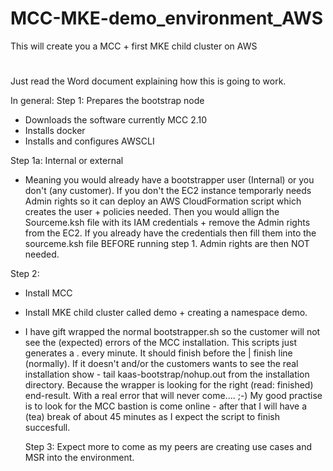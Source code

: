 # MCC-MKE-demo_environment_AWS
This will create you a MCC + first MKE child cluster on AWS
# 
Just read the Word document explaining how this is going to work.

In general:
Step 1: Prepares the bootstrap node
  - Downloads the software currently MCC 2.10
  - Installs docker
  - Installs and configures AWSCLI

Step 1a: Internal or external
  - Meaning you would already have a bootstrapper user (Internal) 
  or you don't (any customer).
  If you don't the EC2 instance temporarly needs Admin rights so it can deploy an AWS CloudFormation script which creates the user + policies needed.
  Then you would allign the Sourceme.ksh file with its IAM credentials + remove the Admin rights from the EC2.
  If you already have the credentials then fill them into the sourceme.ksh file BEFORE running step 1. Admin rights are then NOT needed.
  
  
  
  Step 2:
  - Install MCC
  - Install MKE child cluster called demo + creating a namespace demo.
  - I have gift wrapped the normal bootstrapper.sh so the customer will not see the (expected) errors of the MCC installation.
    This scripts just generates a . every minute. It should finish before the | finish line (normally).
    If it doesn't and/or the customers wants to see the real installation show - tail kaas-bootstrap/nohup.out from the installation directory.
    Because the wrapper is looking for the right (read: finished) end-result. With a real error that will never come.... ;-)
    My good practise is to look for the MCC bastion is come online - after that I will have a (tea) break of about 45 minutes as I expect the script to finish succesfull.
    
    
    Step 3: Expect more to come as my peers are creating use cases and MSR into the environment.
    
